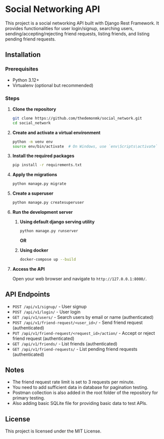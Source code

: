 # Social Networking API

This project is a social networking API built with Django Rest Framework. It provides functionalities for user login/signup, searching users, sending/accepting/rejecting friend requests, listing friends, and listing pending friend requests.

## Installation

### Prerequisites

- Python 3.12+
- Virtualenv (optional but recommended)

### Steps

1. **Clone the repository**

    ```bash
    git clone https://github.com/thedemonmk/social_network.git
    cd social_network
    ```

2. **Create and activate a virtual environment**

    ```bash
    python -m venv env
    source env/bin/activate  # On Windows, use `env\Scripts\activate`
    ```

3. **Install the required packages**

    ```bash
    pip install -r requirements.txt
    ```

4. **Apply the migrations**

    ```bash
    python manage.py migrate
    ```

5. **Create a superuser**

    ```bash
    python manage.py createsuperuser
    ```

6. **Run the development server**
    1. **Using default django serving utility**
        ```bash
        python manage.py runserver
        ```
        **OR**

    2. **Using docker**
        ```bash
        docker-compose up --build
        ```

7. **Access the API**

    Open your web browser and navigate to `http://127.0.0.1:8000/`.

## API Endpoints

- `POST /api/v1/signup/` - User signup
- `POST /api/v1/login/` - User login
- `GET /api/v1/users/` - Search users by email or name (authenticated)
- `POST /api/v1/friend-request/<user_id>/` - Send friend request (authenticated)
- `PUT /api/v1/friend-request/<request_id>/action/` - Accept or reject friend request (authenticated)
- `GET /api/v1/friends/` - List friends (authenticated)
- `GET /api/v1/friend-requests/` - List pending friend requests (authenticated)

## Notes

- The friend request rate limit is set to 3 requests per minute.
- You need to add sufficient data in database for pagination testing.
- Postman collection is also added in the root folder of the repository for primary testing.
- Also adding basic SQLite file for providing basic data to test APIs.

## License

This project is licensed under the MIT License.
